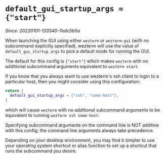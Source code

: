 # `default_gui_startup_args = {"start"}`

*Since: 20220101-133340-7edc5b5a*

When launching the GUI using either `wezterm` or `wezterm-gui` (with no
subcommand explicitly specified), wezterm will use the value of
`default_gui_startup_args` to pick a default mode for running the GUI.

The default for this config is `{"start"}` which makes `wezterm` with no
additional subcommand arguments equivalent to `wezterm start`.

If you know that you always want to use wezterm's ssh client to login to a
particular host, then you might consider using this configuration:

```lua
return {
  default_gui_startup_args = {"ssh", "some-host"},
}
```

which will cause `wezterm` with no additional subcommand arguments to be
equivalent to running `wezterm ssh some-host`.

Specifying subcommand arguments on the command line is NOT additive with
this config; the command line arguments always take precedence.

Depending on your desktop environment, you may find it simpler to use
your operating system shortcut or alias function to set up a shortcut
that runs the subcommand you desire.
